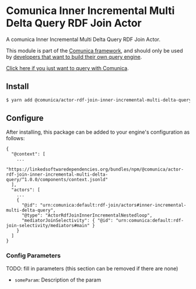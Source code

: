 # Comunica Inner Incremental Multi Delta Query RDF Join Actor

A comunica Inner Incremental Multi Delta Query RDF Join Actor.

This module is part of the [Comunica framework](https://github.com/comunica/comunica),
and should only be used by [developers that want to build their own query engine](https://comunica.dev/docs/modify/).

[Click here if you just want to query with Comunica](https://comunica.dev/docs/query/).

## Install

```bash
$ yarn add @comunica/actor-rdf-join-inner-incremental-multi-delta-query
```

## Configure

After installing, this package can be added to your engine's configuration as follows:
```text
{
  "@context": [
    ...
    "https://linkedsoftwaredependencies.org/bundles/npm/@comunica/actor-rdf-join-inner-incremental-multi-delta-query/^1.0.0/components/context.jsonld"  
  ],
  "actors": [
    ...
    {
      "@id": "urn:comunica:default:rdf-join/actors#inner-incremental-multi-delta-query",
      "@type": "ActorRdfJoinInnerIncrementalNestedloop",
      "mediatorJoinSelectivity": { "@id": "urn:comunica:default:rdf-join-selectivity/mediators#main" }
    }
  ]
}
```

### Config Parameters

TODO: fill in parameters (this section can be removed if there are none)

* `someParam`: Description of the param
